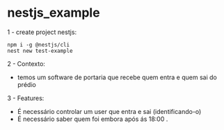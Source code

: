 # nestjs_example

1 - create project nestjs:

```
npm i -g @nestjs/cli
nest new test-example
```

2 - Contexto:

- temos um software de portaria que recebe quem entra e quem sai do prédio

3 - Features:

- É necessário controlar um user que entra e sai (identificando-o)
- É necessário saber quem foi embora após ás 18:00
.
